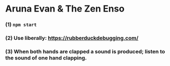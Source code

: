 # Aruna Evan & The Zen Enso

### (1) `npm start`

### (2) Use liberally: https://rubberduckdebugging.com/

### (3) When both hands are clapped a sound is produced; listen to the sound of one hand clapping.